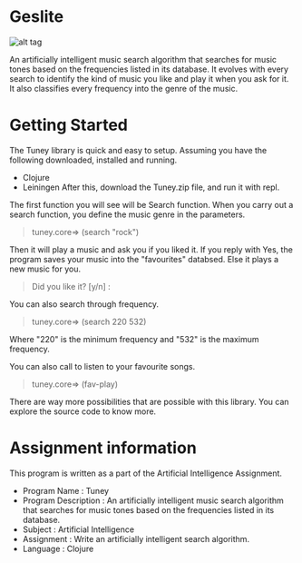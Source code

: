 Geslite
=======

![alt tag](http://3.bp.blogspot.com/-uBXN0GwDsYQ/VjFpgOjhzCI/AAAAAAAACQs/8-7oJcSE3Rw/s1600/Tuney.png)

An artificially intelligent music search algorithm that searches for music tones based on the frequencies listed in its database. It evolves with every search to identify the kind of music you like and play it when you ask for it. It also classifies every frequency into the genre of the music.

Getting Started
=======
The Tuney library is quick and easy to setup. Assuming you have the following downloaded, installed and running.
* Clojure
* Leiningen
After this, download the Tuney.zip file, and run it with repl.

The first function you will see will be Search function. When you carry out a search function, you define the music genre in the parameters.

> tuney.core=> (search "rock")

Then it will play a music and ask you if you liked it. If you reply with Yes, the program saves your music into the "favourites" databsed. Else it plays a new music for you.
 
> Did you like it? [y/n] : 

You can also search through frequency.

> tuney.core=> (search 220 532)

Where "220" is the minimum frequency and "532" is the maximum frequency.

You can also call to listen to your favourite songs.

> tuney.core=> (fav-play)

There are way more possibilities that are possible with this library. You can explore the source code to know more.

Assignment information
=======
This program is written as a part of the Artificial Intelligence Assignment.

- Program Name : Tuney
- Program Description : An artificially intelligent music search algorithm that searches for music tones based on the frequencies listed in its database.
- Subject : Artificial Intelligence
- Assignment : Write an artificially intelligent search algorithm.
- Language : Clojure
